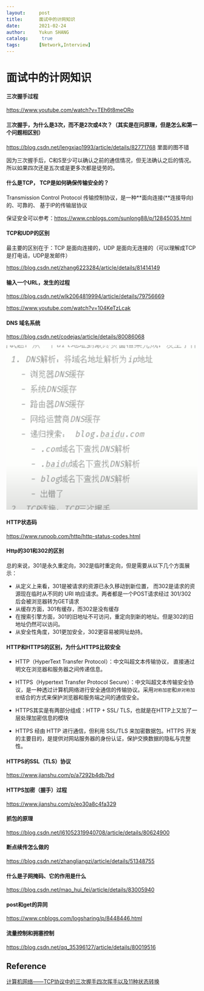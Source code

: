 ```yaml
---
layout:     post
title:      面试中的计网知识
date:       2021-02-24
author:     Yukun SHANG
catalog: 	 true
tags:       [Network,Interview]
---
```


# 面试中的计网知识

#### 三次握手过程

https://www.youtube.com/watch?v=TEh6t8meORo



#### 三次握手，为什么是3次，而不是2次或4次？（其实是在问原理，但是怎么和第一个问题相区别）

https://blog.csdn.net/lengxiao1993/article/details/82771768 里面的图不错

因为三次握手后，C和S至少可以确认之前的通信情况，但无法确认之后的情况。 所以如果四次还是五次或是更多次都是徒劳的。



#### 什么是TCP， TCP是如何确保传输安全的？

Transmission Control Protocol 传输控制协议，是一种**面向连接(**连接导向)的、可靠的、 基于IP的传输层协议

保证安全可以参考：https://www.cnblogs.com/sunlong88/p/12845035.html





#### TCP和UDP的区别

最主要的区别在于：TCP 是面向连接的，UDP 是面向无连接的（可以理解成TCP是打电话，UDP是发邮件）

https://blog.csdn.net/zhang6223284/article/details/81414149





#### 输入一个URL，发生的过程

https://blog.csdn.net/wlk2064819994/article/details/79756669

https://www.youtube.com/watch?v=104KeTzLcak



#### DNS 域名系统

https://blog.csdn.net/codejas/article/details/80086068



![Screen Shot 2021-02-26 at 21.33.21](https://raw.githubusercontent.com/Yukun4119/BlogImg/main/img/Screen%20Shot%202021-02-26%20at%2021.33.21.png)





#### HTTP状态码

https://www.runoob.com/http/http-status-codes.html

#### Http的301和302的区别

总的来说，301是永久重定向，302是临时重定向，但是需要从以下几个方面展示：

* 从定义上来看，301是被请求的资源已永久移动到新位置， 而302是请求的资源现在临时从不同的 URI 响应请求。两者都是一个POST请求经过 301/302 后会被浏览器转为GET请求
* 从缓存方面，301有缓存，而302是没有缓存
* 在搜索引擎方面，301的旧地址不可访问，重定向到新的地址。但是302的旧地址仍然可以访问。
* 从安全性角度，301更加安全，302更容易被网址劫持。





#### HTTP和HTTPS的区别，为什么HTTPS比较安全

* HTTP（HyperText Transfer Protocol）：中文叫超文本传输协议， 直接通过明文在浏览器和服务器之间传递信息。

* HTTPS（Hypertext Transfer Protocol Secure）：中文叫超文本传输安全协议，是一种透过计算机网络进行安全通信的传输协议。采用`对称加密`和`非对称加密`结合的方式来保护浏览器和服务端之间的通信安全。
* HTTPS其实是有两部分组成：HTTP + SSL/ TLS，也就是在HTTP上又加了一层处理加密信息的模块
* HTTPS 经由 HTTP 进行通信，但利用 SSL/TLS 来加密数据包。HTTPS 开发的主要目的，是提供对网站服务器的身份认证，保护交换数据的隐私与完整性。



#### HTTPS的SSL（TLS）协议

https://www.jianshu.com/p/a7292b4db7bd



#### HTTPS加密（握手）过程

https://www.jianshu.com/p/eo30a8c4fa329



#### 抓包的原理

https://blog.csdn.net/l61052319940708/article/details/80624900



#### 断点续传怎么做的

https://blog.csdn.net/zhangliangzi/article/details/51348755



#### 什么是子网掩码、它的作用是什么

https://blog.csdn.net/mao_hui_fei/article/details/83005940



#### post和get的异同

https://www.cnblogs.com/logsharing/p/8448446.html



#### 流量控制和拥塞控制

https://blog.csdn.net/qq_35396127/article/details/80019516



## Reference

[计算机网络——TCP协议中的三次握手四次挥手以及11种状态转换](https://blog.csdn.net/a987073381/article/details/52206215)


